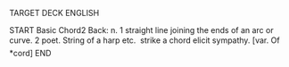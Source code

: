 TARGET DECK
ENGLISH

START
Basic
Chord2
Back: n. 1 straight line joining the ends of an arc or curve. 2 poet. String of a harp etc.  strike a chord elicit sympathy. [var. Of *cord]
END
